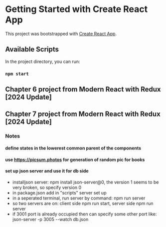 # Getting Started with Create React App

This project was bootstrapped with [Create React App](https://github.com/facebook/create-react-app).

## Available Scripts

In the project directory, you can run:

### `npm start`

## Chapter 6 project from Modern React with Redux [2024 Update] 
## Chapter 7 project from Modern React with Redux [2024 Update]

### Notes
#### define states in the lowerest common parent of the components
#### use https://picsum.photos for generation of random pic for books
#### set up json server and use it for db side
- installjson server: npm install json-server@0, the version 1 seems to be very broken, so specify version 0
- in package.json add in "scripts" server set up
- in a seperated terminal, run server by command: npm run server
- so two servers are on: client side npm run start, server side npm run server
- if 3001 port is already occupied then can specify some other port like: json-server -p 3005 --watch db.json